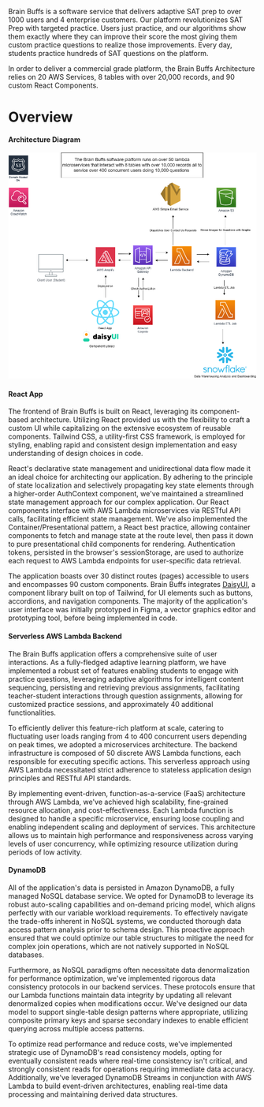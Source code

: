 Brain Buffs is a software service that delivers adaptive SAT prep to over 1000 users and 4 enterprise customers. Our platform revolutionizes SAT Prep with targeted practice. Users just practice, and our algorithms show them exactly where they can improve their score the most giving them custom practice questions to realize those improvements. Every day, students practice hundreds of SAT questions on the platform. 

In order to deliver a commercial grade platform, the Brain Buffs Architecture relies on 20 AWS Services, 8 tables with over 20,000 records, and 90 custom React Components.
# Overview



#### Architecture Diagram 
![Brain Buffs Architecture Diagram](BrainBuffsDiagram.png)
#### React App
The frontend of Brain Buffs is built on React, leveraging its component-based architecture. Utilizing React provided us with the flexibility to craft a custom UI while capitalizing on the extensive ecosystem of reusable components. Tailwind CSS, a utility-first CSS framework, is employed for styling, enabling rapid and consistent design implementation and easy understanding of design choices in code. 

React's declarative state management and unidirectional data flow made it an ideal choice for architecting our application. By adhering to the principle of state localization and selectively propagating key state elements through a higher-order AuthContext component, we've maintained a streamlined state management approach for our complex application. Our React components interface with AWS Lambda microservices via RESTful API calls, facilitating efficient state management. We've also implemented the Container/Presentational pattern, a React best practice, allowing container components to fetch and manage state at the route level, then pass it down to pure presentational child components for rendering. Authentication tokens, persisted in the browser's sessionStorage, are used to authorize each request to AWS Lambda endpoints for user-specific data retrieval.

The application boasts over 30 distinct routes (pages) accessible to users and encompasses 90 custom components. Brain Buffs integrates [DaisyUI](https://www.daisyui.com), a component library built on top of Tailwind, for UI elements such as buttons, accordions, and navigation components. The majority of the application's user interface was initially prototyped in Figma, a vector graphics editor and prototyping tool, before being implemented in code.
#### Serverless AWS Lambda Backend

The Brain Buffs application offers a comprehensive suite of user interactions. As a fully-fledged adaptive learning platform, we have implemented a robust set of features enabling students to engage with practice questions, leveraging adaptive algorithms for intelligent content sequencing, persisting and retrieving previous assignments, facilitating teacher-student interactions through question assignments, allowing for customized practice sessions, and approximately 40 additional functionalities.

To efficiently deliver this feature-rich platform at scale, catering to fluctuating user loads ranging from 4 to 400 concurrent users depending on peak times, we adopted a microservices architecture. The backend infrastructure is composed of 50 discrete AWS Lambda functions, each responsible for executing specific actions. This serverless approach using AWS Lambda necessitated strict adherence to stateless application design principles and RESTful API standards.

By implementing event-driven, function-as-a-service (FaaS) architecture through AWS Lambda, we've achieved high scalability, fine-grained resource allocation, and cost-effectiveness. Each Lambda function is designed to handle a specific microservice, ensuring loose coupling and enabling independent scaling and deployment of services. This architecture allows us to maintain high performance and responsiveness across varying levels of user concurrency, while optimizing resource utilization during periods of low activity.
#### DynamoDB 

All of the application's data is persisted in Amazon DynamoDB, a fully managed NoSQL database service. We opted for DynamoDB to leverage its robust auto-scaling capabilities and on-demand pricing model, which aligns perfectly with our variable workload requirements. To effectively navigate the trade-offs inherent in NoSQL systems, we conducted thorough data access pattern analysis prior to schema design. This proactive approach ensured that we could optimize our table structures to mitigate the need for complex join operations, which are not natively supported in NoSQL databases.

Furthermore, as NoSQL paradigms often necessitate data denormalization for performance optimization, we've implemented rigorous data consistency protocols in our backend services. These protocols ensure that our Lambda functions maintain data integrity by updating all relevant denormalized copies when modifications occur. We've designed our data model to support single-table design patterns where appropriate, utilizing composite primary keys and sparse secondary indexes to enable efficient querying across multiple access patterns.

To optimize read performance and reduce costs, we've implemented strategic use of DynamoDB's read consistency models, opting for eventually consistent reads where real-time consistency isn't critical, and strongly consistent reads for operations requiring immediate data accuracy. Additionally, we've leveraged DynamoDB Streams in conjunction with AWS Lambda to build event-driven architectures, enabling real-time data processing and maintaining derived data structures.

